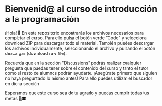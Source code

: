 <h1>Bienvenid@ al curso de introducción a la programación</h1>

<p>¡Hola! 👋 En este repositorio encontrarás los archivos necesarios para completar el curso. Para ello pulsa el botón verde "Code" y selecciona download ZIP para descargar todo el material. También puedes descargar los archivos individualmente, seleccionando el archivo y pulsando el botón descargar (download raw file).</p>
<p>Recuerda que en la sección "Discussions" podrás realizar cualquier pregunta que puedas tener sobre el contenido del curso y tanto el tutor como el resto de alumnos podrán ayudarte. ¡Asegúrate primero que alguien no haya preguntado lo mismo antes! Para ello puedes utilizar el buscador en dicha sección</p>
<p>Esperamos que este curso sea de tu agrado y puedas cumplir todas tus metas 💪🎓</p>
